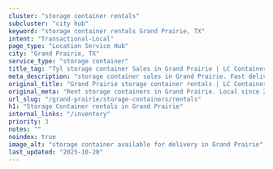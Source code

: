 ```yaml
---
cluster: "storage container rentals"
subcluster: "city hub"
keyword: "storage container rentals Grand Prairie, TX"
intent: "Transactional-Local"
page_type: "Location Service Hub"
city: "Grand Prairie, TX"
service_type: "storage container"
title_tag: "Tyl storage container Sales in Grand Prairie | LC Container"
meta_description: "storage container sales in Grand Prairie. Fast delivery, competitive pricing. Serving storage containers area. Quote ID: 3T6. Call (214) 524-4168 for your free quote today."
original_title: "Grand Prairie storage container rentals | LC Container"
original_meta: "Rent storage containers in Grand Prairie. Local since 2003. Flexible rental terms. Same-week delivery available. Get your free quote — call (214) 524-4168 to..."
url_slug: "/grand-prairie/storage-containers/rentals"
h1: "Storage Container rentals in Grand Prairie"
internal_links: "/inventory"
priority: 3
notes: ""
noindex: true
image_alt: "storage container available for delivery in Grand Prairie"
last_updated: "2025-10-20"
---
```


<!-- TODO: Add unique city/inventory copy, images, and internal links here. -->
